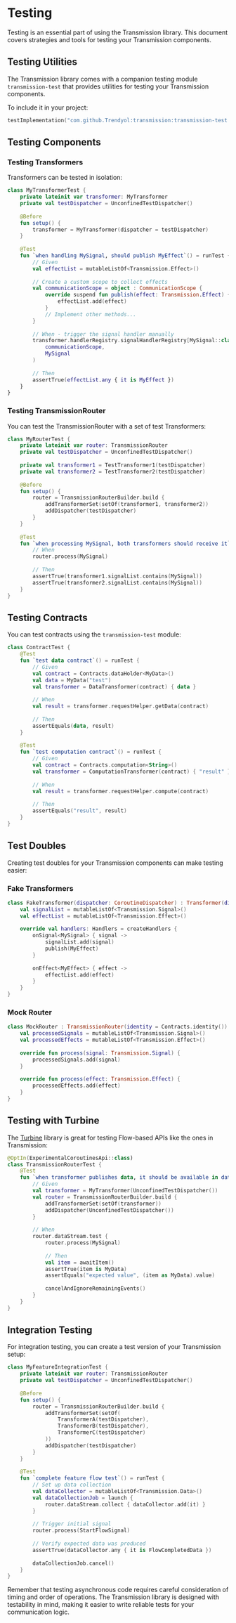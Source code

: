 # Testing

Testing is an essential part of using the Transmission library. This document covers strategies and tools for testing your Transmission components.

## Testing Utilities

The Transmission library comes with a companion testing module `transmission-test` that provides utilities for testing your Transmission components.

To include it in your project:

```kotlin
testImplementation("com.github.Trendyol:transmission:transmission-test:<latest-version>")
```

## Testing Components

### Testing Transformers

Transformers can be tested in isolation:

```kotlin
class MyTransformerTest {
    private lateinit var transformer: MyTransformer
    private val testDispatcher = UnconfinedTestDispatcher()
    
    @Before
    fun setup() {
        transformer = MyTransformer(dispatcher = testDispatcher)
    }
    
    @Test
    fun `when handling MySignal, should publish MyEffect`() = runTest {
        // Given
        val effectList = mutableListOf<Transmission.Effect>()
        
        // Create a custom scope to collect effects
        val communicationScope = object : CommunicationScope {
            override suspend fun publish(effect: Transmission.Effect) {
                effectList.add(effect)
            }
            // Implement other methods...
        }
        
        // When - trigger the signal handler manually
        transformer.handlerRegistry.signalHandlerRegistry[MySignal::class]?.invoke(
            communicationScope,
            MySignal
        )
        
        // Then
        assertTrue(effectList.any { it is MyEffect })
    }
}
```

### Testing TransmissionRouter

You can test the TransmissionRouter with a set of test Transformers:

```kotlin
class MyRouterTest {
    private lateinit var router: TransmissionRouter
    private val testDispatcher = UnconfinedTestDispatcher()
    
    private val transformer1 = TestTransformer1(testDispatcher)
    private val transformer2 = TestTransformer2(testDispatcher)
    
    @Before
    fun setup() {
        router = TransmissionRouterBuilder.build {
            addTransformerSet(setOf(transformer1, transformer2))
            addDispatcher(testDispatcher)
        }
    }
    
    @Test
    fun `when processing MySignal, both transformers should receive it`() {
        // When
        router.process(MySignal)
        
        // Then
        assertTrue(transformer1.signalList.contains(MySignal))
        assertTrue(transformer2.signalList.contains(MySignal))
    }
}
```

## Testing Contracts

You can test contracts using the `transmission-test` module:

```kotlin
class ContractTest {
    @Test
    fun `test data contract`() = runTest {
        // Given
        val contract = Contracts.dataHolder<MyData>()
        val data = MyData("test")
        val transformer = DataTransformer(contract) { data }
        
        // When
        val result = transformer.requestHelper.getData(contract)
        
        // Then
        assertEquals(data, result)
    }
    
    @Test
    fun `test computation contract`() = runTest {
        // Given
        val contract = Contracts.computation<String>()
        val transformer = ComputationTransformer(contract) { "result" }
        
        // When
        val result = transformer.requestHelper.compute(contract)
        
        // Then
        assertEquals("result", result)
    }
}
```

## Test Doubles

Creating test doubles for your Transmission components can make testing easier:

### Fake Transformers

```kotlin
class FakeTransformer(dispatcher: CoroutineDispatcher) : Transformer(dispatcher) {
    val signalList = mutableListOf<Transmission.Signal>()
    val effectList = mutableListOf<Transmission.Effect>()
    
    override val handlers: Handlers = createHandlers {
        onSignal<MySignal> { signal ->
            signalList.add(signal)
            publish(MyEffect)
        }
        
        onEffect<MyEffect> { effect ->
            effectList.add(effect)
        }
    }
}
```

### Mock Router

```kotlin
class MockRouter : TransmissionRouter(identity = Contracts.identity()) {
    val processedSignals = mutableListOf<Transmission.Signal>()
    val processedEffects = mutableListOf<Transmission.Effect>()
    
    override fun process(signal: Transmission.Signal) {
        processedSignals.add(signal)
    }
    
    override fun process(effect: Transmission.Effect) {
        processedEffects.add(effect)
    }
}
```

## Testing with Turbine

The [Turbine](https://github.com/cashapp/turbine) library is great for testing Flow-based APIs like the ones in Transmission:

```kotlin
@OptIn(ExperimentalCoroutinesApi::class)
class TransmissionRouterTest {
    @Test
    fun `when transformer publishes data, it should be available in dataStream`() = runTest {
        // Given
        val transformer = MyTransformer(UnconfinedTestDispatcher())
        val router = TransmissionRouterBuilder.build {
            addTransformerSet(setOf(transformer))
            addDispatcher(UnconfinedTestDispatcher())
        }
        
        // When
        router.dataStream.test {
            router.process(MySignal)
            
            // Then
            val item = awaitItem()
            assertTrue(item is MyData)
            assertEquals("expected value", (item as MyData).value)
            
            cancelAndIgnoreRemainingEvents()
        }
    }
}
```

## Integration Testing

For integration testing, you can create a test version of your Transmission setup:

```kotlin
class MyFeatureIntegrationTest {
    private lateinit var router: TransmissionRouter
    private val testDispatcher = UnconfinedTestDispatcher()
    
    @Before
    fun setup() {
        router = TransmissionRouterBuilder.build {
            addTransformerSet(setOf(
                TransformerA(testDispatcher),
                TransformerB(testDispatcher),
                TransformerC(testDispatcher)
            ))
            addDispatcher(testDispatcher)
        }
    }
    
    @Test
    fun `complete feature flow test`() = runTest {
        // Set up data collection
        val dataCollector = mutableListOf<Transmission.Data>()
        val dataCollectionJob = launch {
            router.dataStream.collect { dataCollector.add(it) }
        }
        
        // Trigger initial signal
        router.process(StartFlowSignal)
        
        // Verify expected data was produced
        assertTrue(dataCollector.any { it is FlowCompletedData })
        
        dataCollectionJob.cancel()
    }
}
```

Remember that testing asynchronous code requires careful consideration of timing and order of operations. The Transmission library is designed with testability in mind, making it easier to write reliable tests for your communication logic.